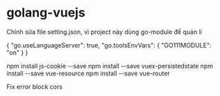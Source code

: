 ﻿# golang-vuejs

Chỉnh sửa file setting.json, vì project này dùng go-module để quản lí

{
    "go.useLanguageServer": true,
    "go.toolsEnvVars": {
        "GO111MODULE": "on"
    }
}

npm install js-cookie --save
npm install --save vuex-persistedstate
npm install --save vue-resource
npm install --save vue-router


Fix error block cors 





